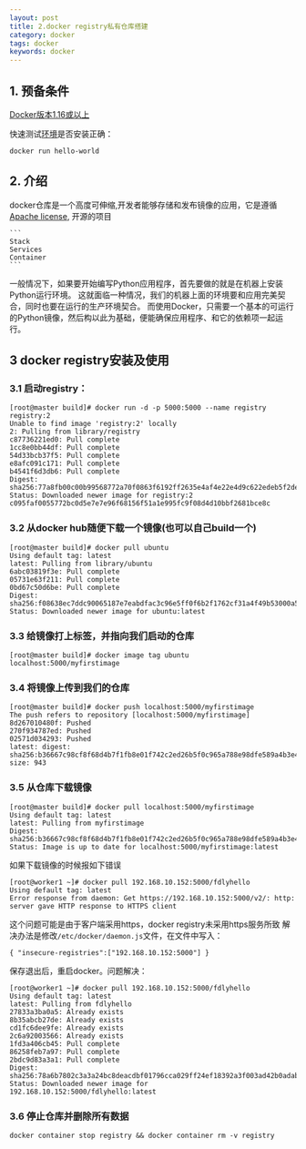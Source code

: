 ```yaml
---
layout: post
title: 2.docker registry私有仓库搭建
category: docker
tags: docker
keywords: docker
---
```



## 1. 预备条件
   <a href = "https://docs.docker.com/engine/installation/">Docker版本1.16或以上</a>
   
   快速测试<a href = "https://blog.developabc.com/2019/04/01/docker-install.html">环境</a>是否安装正确：
   ```
   docker run hello-world
   ```
## 2. 介绍

   docker仓库是一个高度可伸缩,开发者能够存储和发布镜像的应用，它是遵循<a href="http://en.wikipedia.org/wiki/Apache_License">Apache license</a>,
   开源的项目
   
    ```
    Stack
    Services
    Container
    ```
   一般情况下，如果要开始编写Python应用程序，首先要做的就是在机器上安装Python运行环境。
   这就面临一种情况，我们的机器上面的环境要和应用完美契合，同时也要在运行的生产环境契合。
   而使用Docker，只需要一个基本的可运行的Python镜像，然后构以此为基础，便能确保应用程序、和它的依赖项一起运行。

## 3 docker registry安装及使用
   
   
### 3.1 启动registry：
   ```
   [root@master build]# docker run -d -p 5000:5000 --name registry registry:2
   Unable to find image 'registry:2' locally
   2: Pulling from library/registry
   c87736221ed0: Pull complete 
   1cc8e0bb44df: Pull complete 
   54d33bcb37f5: Pull complete 
   e8afc091c171: Pull complete 
   b4541f6d3db6: Pull complete 
   Digest: sha256:77a8fb00c00b99568772a70f0863f6192ff2635e4af4e22e4d9c622edeb5f2de
   Status: Downloaded newer image for registry:2
   c095faf0055772bc0d5e7e7e96f68156f51a1e995fc9f08d4d10bbf2681bce8c
   ```
### 3.2 从docker hub随便下载一个镜像(也可以自己build一个)
   ```
   [root@master build]# docker pull ubuntu
   Using default tag: latest
   latest: Pulling from library/ubuntu
   6abc03819f3e: Pull complete 
   05731e63f211: Pull complete 
   0bd67c50d6be: Pull complete 
   Digest: sha256:f08638ec7ddc90065187e7eabdfac3c96e5ff0f6b2f1762cf31a4f49b53000a5
   Status: Downloaded newer image for ubuntu:latest
   ```
### 3.3 给镜像打上标签，并指向我们启动的仓库
   ```
   [root@master build]# docker image tag ubuntu localhost:5000/myfirstimage
   ```
### 3.4 将镜像上传到我们的仓库
   ```
   [root@master build]# docker push localhost:5000/myfirstimage
   The push refers to repository [localhost:5000/myfirstimage]
   8d267010480f: Pushed 
   270f934787ed: Pushed 
   02571d034293: Pushed 
   latest: digest: sha256:b36667c98cf8f68d4b7f1fb8e01f742c2ed26b5f0c965a788e98dfe589a4b3e4 size: 943
   ```
### 3.5 从仓库下载镜像
   ```
   [root@master build]# docker pull localhost:5000/myfirstimage
   Using default tag: latest
   latest: Pulling from myfirstimage
   Digest: sha256:b36667c98cf8f68d4b7f1fb8e01f742c2ed26b5f0c965a788e98dfe589a4b3e4
   Status: Image is up to date for localhost:5000/myfirstimage:latest
   ```
   如果下载镜像的时候报如下错误
   ```
   [root@worker1 ~]# docker pull 192.168.10.152:5000/fdlyhello
   Using default tag: latest
   Error response from daemon: Get https://192.168.10.152:5000/v2/: http: server gave HTTP response to HTTPS client
   ```
   这个问题可能是由于客户端采用https，docker registry未采用https服务所致
   解决办法是修改`/etc/docker/daemon.js`文件，在文件中写入：
   ```
   { "insecure-registries":["192.168.10.152:5000"] }
   ```
   保存退出后，重启docker。问题解决：
   ```
   [root@worker1 ~]# docker pull 192.168.10.152:5000/fdlyhello
   Using default tag: latest
   latest: Pulling from fdlyhello
   27833a3ba0a5: Already exists 
   8b35abcb27de: Already exists 
   cd1fc6dee9fe: Already exists 
   2c6a92003566: Already exists 
   1fd3a406cb45: Pull complete 
   86258feb7a97: Pull complete 
   2bdc9d83a3a1: Pull complete 
   Digest: sha256:78a6b7802c3a3a24bc8deacdbf01796cca029ff24ef18392a3f003ad42b0adab
   Status: Downloaded newer image for 192.168.10.152:5000/fdlyhello:latest
   ```
### 3.6 停止仓库并删除所有数据
   ```
   docker container stop registry && docker container rm -v registry
   ```
   